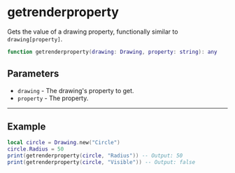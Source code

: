 # getrenderproperty

Gets the value of a drawing property, functionally similar to `drawing[property]`.

```lua
function getrenderproperty(drawing: Drawing, property: string): any
```

## Parameters

* `drawing` - The drawing's property to get.
* `property` - The property.

***

## Example

```lua
local circle = Drawing.new("Circle")
circle.Radius = 50
print(getrenderproperty(circle, "Radius")) -- Output: 50
print(getrenderproperty(circle, "Visible")) -- Output: false
```

